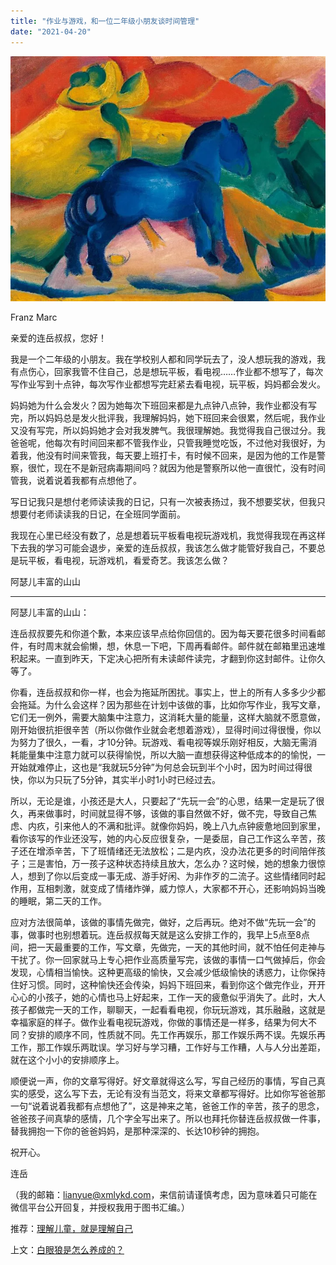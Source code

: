 ```yaml
---
title: "作业与游戏，和一位二年级小朋友谈时间管理"
date: "2021-04-20"
---
```


![连岳文章](images/连岳文章picture-19.jpg)

Franz Marc

  

亲爱的连岳叔叔，您好！  

  

我是一个二年级的小朋友。我在学校别人都和同学玩去了，没人想玩我的游戏，我有点伤心，回家我管不住自己，总是想玩平板，看电视……作业都不想写了，每次写作业写到十点钟，每次写作业都想写完赶紧去看电视，玩平板，妈妈都会发火。

  

妈妈她为什么会发火？因为她每次下班回来都是九点钟八点钟，我作业都没有写完，所以妈妈总是发火批评我，我理解妈妈，她下班回来会很累，然后呢，我作业又没有写完，所以妈妈她才会对我发脾气。我很理解她。我觉得我自己很过分。我爸爸呢，他每次有时间回来都不管我作业，只管我睡觉吃饭，不过他对我很好，为着我，他没有时间来管我，每天要上班打卡，有时候不回来，是因为他的工作是警察，很忙，现在不是新冠病毒期间吗？就因为他是警察所以他一直很忙，没有时间管我，说着说着我都有点想他了。

  

写日记我只是想付老师读读我的日记，只有一次被表扬过，我不想要奖状，但我只想要付老师读读我的日记，在全班同学面前。

  

我现在心里已经没有数了，总是想着玩平板看电视玩游戏机，我觉得我现在再这样下去我的学习可能会退步，亲爱的连岳叔叔，我该怎么做才能管好我自己，不要总是玩平板，看电视，玩游戏机，看爱奇艺。我该怎么做？

  

阿瑟儿丰富的山山

  

* * *

  

阿瑟儿丰富的山山：

  

连岳叔叔要先和你道个歉，本来应该早点给你回信的。因为每天要花很多时间看邮件，有时周末就会偷懒，想，休息一下吧，下周再看邮件。邮件就在邮箱里迅速堆积起来。一直到昨天，下定决心把所有未读邮件读完，才翻到你这封邮件。让你久等了。

  

你看，连岳叔叔和你一样，也会为拖延所困扰。事实上，世上的所有人多多少少都会拖延。为什么会这样？因为那些在计划中该做的事，比如你写作业，我写文章，它们无一例外，需要大脑集中注意力，这消耗大量的能量，这样大脑就不愿意做，刚开始很抗拒很辛苦（所以你做作业就会老想着游戏），显得时间过得很慢，你以为努力了很久，一看，才10分钟。玩游戏、看电视等娱乐刚好相反，大脑无需消耗能量集中注意力就可以获得愉悦，所以大脑一直想获得这种低成本的的愉悦，一开始就难停止，这也是“我就玩5分钟”为何总会玩到半个小时，因为时间过得很快，你以为只玩了5分钟，其实半小时1小时已经过去。

  

所以，无论是谁，小孩还是大人，只要起了“先玩一会”的心思，结果一定是玩了很久，再来做事时，时间就显得不够，该做的事自然做不好，做不完，导致自己焦虑、内疚，引来他人的不满和批评。就像你妈妈，晚上八九点钟疲惫地回到家里，看你该写的作业还没写，她的内心反应很复杂，一是委屈，自己工作这么辛苦，孩子还在增添辛苦，下了班情绪还无法放松；二是内疚，没办法花更多的时间陪伴孩子；三是害怕，万一孩子这种状态持续且放大，怎么办？这时候，她的想象力很惊人，想到了你以后变成一事无成、游手好闲、为非作歹的二流子。这些情绪同时起作用，互相刺激，就变成了情绪炸弹，威力惊人，大家都不开心，还影响妈妈当晚的睡眠，第二天的工作。

  

应对方法很简单，该做的事情先做完，做好，之后再玩。绝对不做“先玩一会”的事，做事时也别想着玩。连岳叔叔每天就是这么安排工作的，我早上5点至8点间，把一天最重要的工作，写文章，先做完，一天的其他时间，就不怕任何走神与干扰了。你一回家就马上专心把作业高质量写完，该做的事情一口气做掉后，你会发现，心情相当愉快。这种更高级的愉快，又会减少低级愉快的诱惑力，让你保持住好习惯。同时，这种愉快还会传染，妈妈下班回来，看到你这个做完作业，开开心心的小孩子，她的心情也马上好起来，工作一天的疲惫似乎消失了。此时，大人孩子都做完一天的工作，聊聊天，一起看看电视，你玩玩游戏，其乐融融，这就是幸福家庭的样子。做作业看电视玩游戏，你做的事情还是一样多，结果为何大不同？安排的顺序不同，性质就不同。先工作再娱乐，那工作娱乐两不误。先娱乐再工作，那工作娱乐两耽误。学习好与学习糟，工作好与工作糟，人与人分出差距，就在这个小小的安排顺序上。

  

顺便说一声，你的文章写得好。好文章就得这么写，写自己经历的事情，写自己真实的感受，这么写下去，无论有没有当范文，将来文章都写得好。比如你写爸爸那一句“说着说着我都有点想他了”，这是神来之笔，爸爸工作的辛苦，孩子的思念，爸爸孩子间真挚的感情，几个字全写出来了。所以也拜托你替连岳叔叔做一件事，替我拥抱一下你的爸爸妈妈，是那种深深的、长达10秒钟的拥抱。

  

祝开心。

  

连岳

  

（我的邮箱：lianyue@xmlykd.com，来信前请谨慎考虑，因为意味着只可能在微信平台公开回复，并授权我用于图书汇编。）

推荐：[理解儿童，就是理解自己](http://mp.weixin.qq.com/s?__biz=MjM5NDU0Mjk2MQ==&mid=2651637685&idx=1&sn=1bf899226075e34f3e73109eeb3d8fd8&chksm=bd7e43ab8a09cabdcfc4331bd8af31fb962b14a8e7c9ee6bfca349a439f3f39f33b85c88ed82&scene=21#wechat_redirect)  

上文：[白眼狼是怎么养成的？](http://mp.weixin.qq.com/s?__biz=MjM5NDU0Mjk2MQ==&mid=2651699533&idx=1&sn=1ed9a7397b38e167dd75cf4df5e706f4&chksm=bd7f3d538a08b445f027286bedb72c5e171148a0332503bad3f02b58e3bed71252be5bd0b9d7&scene=21#wechat_redirect)
